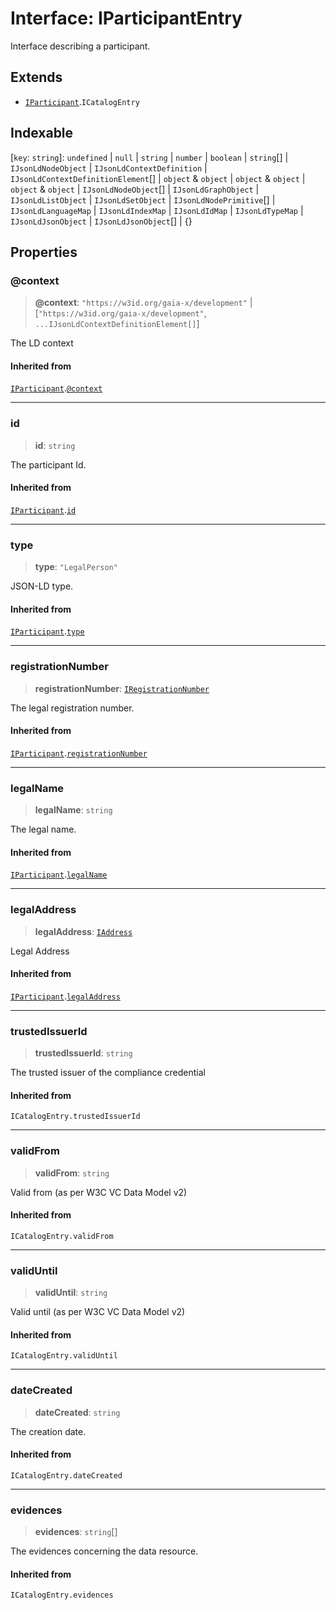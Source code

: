 # Interface: IParticipantEntry

Interface describing a participant.

## Extends

- [`IParticipant`](IParticipant.md).`ICatalogEntry`

## Indexable

\[`key`: `string`\]: `undefined` \| `null` \| `string` \| `number` \| `boolean` \| `string`[] \| `IJsonLdNodeObject` \| `IJsonLdContextDefinition` \| `IJsonLdContextDefinitionElement`[] \| `object` & `object` \| `object` & `object` \| `object` & `object` \| `IJsonLdNodeObject`[] \| `IJsonLdGraphObject` \| `IJsonLdListObject` \| `IJsonLdSetObject` \| `IJsonLdNodePrimitive`[] \| `IJsonLdLanguageMap` \| `IJsonLdIndexMap` \| `IJsonLdIdMap` \| `IJsonLdTypeMap` \| `IJsonLdJsonObject` \| `IJsonLdJsonObject`[] \| \{\}

## Properties

### @context

> **@context**: `"https://w3id.org/gaia-x/development"` \| \[`"https://w3id.org/gaia-x/development"`, `...IJsonLdContextDefinitionElement[]`\]

The LD context

#### Inherited from

[`IParticipant`](IParticipant.md).[`@context`](IParticipant.md#@context)

***

### id

> **id**: `string`

The participant Id.

#### Inherited from

[`IParticipant`](IParticipant.md).[`id`](IParticipant.md#id)

***

### type

> **type**: `"LegalPerson"`

JSON-LD type.

#### Inherited from

[`IParticipant`](IParticipant.md).[`type`](IParticipant.md#type)

***

### registrationNumber

> **registrationNumber**: [`IRegistrationNumber`](IRegistrationNumber.md)

The legal registration number.

#### Inherited from

[`IParticipant`](IParticipant.md).[`registrationNumber`](IParticipant.md#registrationnumber)

***

### legalName

> **legalName**: `string`

The legal name.

#### Inherited from

[`IParticipant`](IParticipant.md).[`legalName`](IParticipant.md#legalname)

***

### legalAddress

> **legalAddress**: [`IAddress`](IAddress.md)

Legal Address

#### Inherited from

[`IParticipant`](IParticipant.md).[`legalAddress`](IParticipant.md#legaladdress)

***

### trustedIssuerId

> **trustedIssuerId**: `string`

The trusted issuer of the compliance credential

#### Inherited from

`ICatalogEntry.trustedIssuerId`

***

### validFrom

> **validFrom**: `string`

Valid from (as per W3C VC Data Model v2)

#### Inherited from

`ICatalogEntry.validFrom`

***

### validUntil

> **validUntil**: `string`

Valid until (as per W3C VC Data Model v2)

#### Inherited from

`ICatalogEntry.validUntil`

***

### dateCreated

> **dateCreated**: `string`

The creation date.

#### Inherited from

`ICatalogEntry.dateCreated`

***

### evidences

> **evidences**: `string`[]

The evidences concerning the data resource.

#### Inherited from

`ICatalogEntry.evidences`
